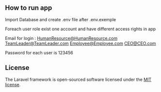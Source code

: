 
## How to run app 

Import Database and create .env file after .env.exemple

Foreach user role exist one account and have different access rights in app


Email for login : HumanResource@HumanResource.com
                  TeamLeader@TeamLeader.com
                  Employee@Employee.com
                  CEO@CEO.com
                        
Password for each user is 123456

## License

The Laravel framework is open-sourced software licensed under the [MIT license](http://opensource.org/licenses/MIT).
